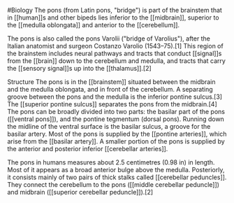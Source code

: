 #Biology 
The pons (from Latin pons, "bridge") is part of the brainstem that in [[human]]s and other bipeds lies inferior to the [[midbrain]], superior to the [[medulla oblongata]] and anterior to the [[cerebellum]].

The pons is also called the pons Varolii ("bridge of Varolius"), after the Italian anatomist and surgeon Costanzo Varolio (1543–75).[1] This region of the brainstem includes neural pathways and tracts that conduct [[signal]]s from the [[brain]] down to the cerebellum and medulla, and tracts that carry the [[sensory signal]]s up into the [[thalamus]].[2]

Structure
The pons is in the [[brainstem]] situated between the midbrain and the medulla oblongata, and in front of the cerebellum. A separating groove between the pons and the medulla is the inferior pontine sulcus.[3] The [[superior pontine sulcus]] separates the pons from the midbrain.[4] The pons can be broadly divided into two parts: the basilar part of the pons ([[ventral pons]]), and the pontine tegmentum (dorsal pons). Running down the midline of the ventral surface is the basilar sulcus, a groove for the basilar artery. Most of the pons is supplied by the [[pontine arteries]], which arise from the [[basilar artery]]. A smaller portion of the pons is supplied by the anterior and posterior inferior [[cerebellar arteries]].

The pons in humans measures about 2.5 centimetres (0.98 in) in length. Most of it appears as a broad anterior bulge above the medulla. Posteriorly, it consists mainly of two pairs of thick stalks called [[cerebellar peduncles]]. They connect the cerebellum to the pons ([[middle cerebellar peduncle]]) and midbrain ([[superior cerebellar peduncle]]).[2]